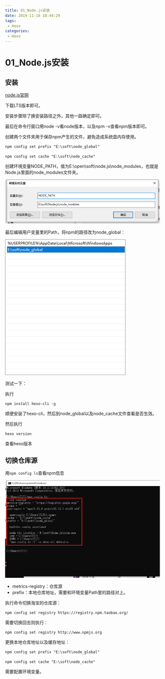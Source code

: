 ```yaml
---
title: 01_Node.js安装
date: 2019-11-16 18:44:29
tags: 
 - Hexo
categories:
 - Hexo
---
```


# 01_Node.js安装

## 安装

[node.js官网](https://nodejs.org/en/)

下载LTS版本即可。



安装步骤除了换安装路径之外，其他一路确定即可。



最后在命令行窗口用node -v看node版本，以及npm -v查看npm版本即可。



创建两个文件夹用于保存npm产生的文件，避免造成系统盘内存使用。

```shell
npm config set prefix "E:\soft\node_global"

npm config set cache "E:\soft\node_cache"
```



创建环境变量NODE_PATH，值为E:\open\soft\node.js\node_modules，也就是Node.js里面的node_modules文件夹。

![image-20191116185931489](01_Node.js%E5%AE%89%E8%A3%85/image-20191116185931489.png)



最后编辑用户变量里的Path，将npm的路径改为node_global：

![image-20191116190247130](01_Node.js%E5%AE%89%E8%A3%85/image-20191116190247130.png)



测试一下：

执行

```shell
npm install hexo-cli -g
```

顺便安装了hexo-cli，然后到node_global以及node_cache文件查看是否生效。

然后执行

```shell
hexo version
```

查看hexo版本



## 切换仓库源

用`npm config ls`查看npm信息

![image-20191116190957535](01_Node.js%E5%AE%89%E8%A3%85/image-20191116190957535.png)

- metrics-registry：仓库源
- prefix：本地仓库地址，需要和环境变量Path里的路径对上。

执行命令切换淘宝的仓库源：

```shell
npm config set registry https://registry.npm.taobao.org/
```

需要切换回去则执行：

```shell
npm config set registry http://www.npmjs.org
```

更换本地仓库地址以及缓存地址：

```shell
npm config set prefix "E:\soft\node_global"

npm config set cache "E:\soft\node_cache"
```

需要配置环境变量。

